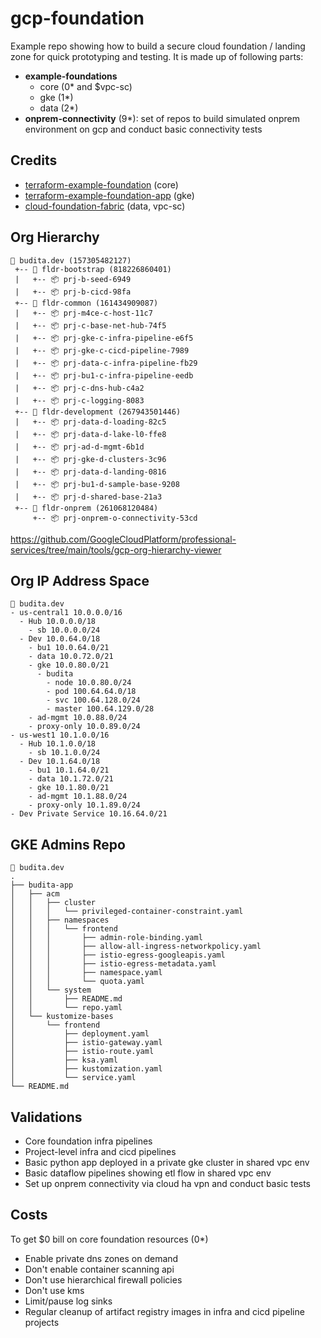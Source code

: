 # gcp-foundation 

Example repo showing how to build a secure cloud foundation / landing zone for quick prototyping and testing. It is made up of following parts:

- **example-foundations**
  - core (0* and $vpc-sc)
  - gke (1*)
  - data (2*)
- **onprem-connectivity** (9*): set of repos to build simulated onprem environment on gcp and conduct basic connectivity tests

## Credits
- [terraform-example-foundation](https://github.com/terraform-google-modules/terraform-example-foundation) (core)
- [terraform-example-foundation-app](https://github.com/GoogleCloudPlatform/terraform-example-foundation-app) (gke)
- [cloud-foundation-fabric](https://github.com/terraform-google-modules/cloud-foundation-fabric) (data, vpc-sc)

## Org Hierarchy
```
🏢 budita.dev (157305482127)
 +-- 📁 fldr-bootstrap (818226860401)
 |   +-- 📦 prj-b-seed-6949
 |   +-- 📦 prj-b-cicd-98fa
 +-- 📁 fldr-common (161434909087)
 |   +-- 📦 prj-m4ce-c-host-11c7
 |   +-- 📦 prj-c-base-net-hub-74f5
 |   +-- 📦 prj-gke-c-infra-pipeline-e6f5
 |   +-- 📦 prj-gke-c-cicd-pipeline-7989
 |   +-- 📦 prj-data-c-infra-pipeline-fb29
 |   +-- 📦 prj-bu1-c-infra-pipeline-eedb
 |   +-- 📦 prj-c-dns-hub-c4a2
 |   +-- 📦 prj-c-logging-8083
 +-- 📁 fldr-development (267943501446)
 |   +-- 📦 prj-data-d-loading-82c5
 |   +-- 📦 prj-data-d-lake-l0-ffe8
 |   +-- 📦 prj-ad-d-mgmt-6b1d
 |   +-- 📦 prj-gke-d-clusters-3c96
 |   +-- 📦 prj-data-d-landing-0816
 |   +-- 📦 prj-bu1-d-sample-base-9208
 |   +-- 📦 prj-d-shared-base-21a3
 +-- 📁 fldr-onprem (261068120484)
     +-- 📦 prj-onprem-o-connectivity-53cd
```
https://github.com/GoogleCloudPlatform/professional-services/tree/main/tools/gcp-org-hierarchy-viewer

## Org IP Address Space

```
🏢 budita.dev
- us-central1 10.0.0.0/16
  - Hub 10.0.0.0/18
    - sb 10.0.0.0/24
  - Dev 10.0.64.0/18
    - bu1 10.0.64.0/21
    - data 10.0.72.0/21
    - gke 10.0.80.0/21
      - budita
        - node 10.0.80.0/24
        - pod 100.64.64.0/18
        - svc 100.64.128.0/24
        - master 100.64.129.0/28
    - ad-mgmt 10.0.88.0/24
    - proxy-only 10.0.89.0/24
- us-west1 10.1.0.0/16
  - Hub 10.1.0.0/18
    - sb 10.1.0.0/24
  - Dev 10.1.64.0/18
    - bu1 10.1.64.0/21
    - data 10.1.72.0/21
    - gke 10.1.80.0/21
    - ad-mgmt 10.1.88.0/24
    - proxy-only 10.1.89.0/24
- Dev Private Service 10.16.64.0/21
```

## GKE Admins Repo

```
🏢 budita.dev
.
├── budita-app
│   ├── acm
│   │   ├── cluster
│   │   │   └── privileged-container-constraint.yaml
│   │   ├── namespaces
│   │   │   └── frontend
│   │   │       ├── admin-role-binding.yaml
│   │   │       ├── allow-all-ingress-networkpolicy.yaml
│   │   │       ├── istio-egress-googleapis.yaml
│   │   │       ├── istio-egress-metadata.yaml
│   │   │       ├── namespace.yaml
│   │   │       └── quota.yaml
│   │   └── system
│   │       ├── README.md
│   │       └── repo.yaml
│   └── kustomize-bases
│       └── frontend
│           ├── deployment.yaml
│           ├── istio-gateway.yaml
│           ├── istio-route.yaml
│           ├── ksa.yaml
│           ├── kustomization.yaml
│           └── service.yaml
└── README.md
```
## Validations
- Core foundation infra pipelines
- Project-level infra and cicd pipelines
- Basic python app deployed in a private gke cluster in shared vpc env
- Basic dataflow pipelines showing etl flow in shared vpc env
- Set up onprem connectivity via cloud ha vpn and conduct basic tests

## Costs
To get $0 bill on core foundation resources (0*)
- Enable private dns zones on demand
- Don't enable container scanning api
- Don't use hierarchical firewall policies
- Don't use kms
- Limit/pause log sinks
- Regular cleanup of artifact registry images in infra and cicd pipeline projects
